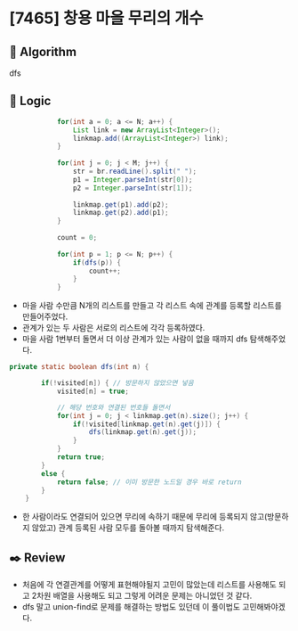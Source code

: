 # [7465] 창용 마을 무리의 개수

## :pushpin: **Algorithm**

dfs

## :round_pushpin: **Logic**
```java
            for(int a = 0; a <= N; a++) {
                List link = new ArrayList<Integer>();
                linkmap.add((ArrayList<Integer>) link);
            }
             
            for(int j = 0; j < M; j++) {
                str = br.readLine().split(" ");
                p1 = Integer.parseInt(str[0]);
                p2 = Integer.parseInt(str[1]);
                 
                linkmap.get(p1).add(p2);
                linkmap.get(p2).add(p1);
            }
             
            count = 0;
             
            for(int p = 1; p <= N; p++) {
                if(dfs(p)) {
                    count++;
                }
            }
```
- 마을 사람 수만큼 N개의 리스트를 만들고 각 리스트 속에 관계를 등록할 리스트를 만들어주었다. 
- 관계가 있는 두 사람은 서로의 리스트에 각각 등록하였다.
- 마을 사람 1번부터 돌면서 더 이상 관계가 있는 사람이 없을 때까지 dfs 탐색해주었다. 

```java
private static boolean dfs(int n) {

        if(!visited[n]) { // 방문하지 않았으면 넣음 
            visited[n] = true;

            // 해당 번호와 연결된 번호들 돌면서 
            for(int j = 0; j < linkmap.get(n).size(); j++) {
                if(!visited[linkmap.get(n).get(j)]) {
                    dfs(linkmap.get(n).get(j)); 
                }
            }
            return true;
        }
        else {
            return false; // 이미 방문한 노드일 경우 바로 return
        }
    }
```
- 한 사람이라도 연결되어 있으면 무리에 속하기 때문에 무리에 등록되지 않고(방문하지 않았고) 관계 등록된 사람 모두를 돌아볼 때까지 탐색해준다. 

## :black_nib: **Review**
- 처음에 각 연결관계를 어떻게 표현해야될지 고민이 많았는데 리스트를 사용해도 되고 2차원 배열을 사용해도 되고 그렇게 어려운 문제는 아니었던 것 같다. 
- dfs 말고 union-find로 문제를 해결하는 방법도 있던데 이 풀이법도 고민해봐야겠다.

